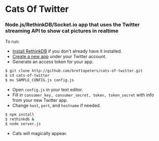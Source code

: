 # Cats Of Twitter
### Node.js/RethinkDB/Socket.io app that uses the Twitter streaming API to show cat pictures in realtime

To run:
- [Install RethinkDB](https://www.rethinkdb.com/docs/install/) if you don't already have it installed.
- [Create a new app](https://apps.twitter.com/app/new) under your Twitter account.
- Generate an access token for your app.
 
 ```bash
$ git clone http://github.com/brettapeters/cats-of-twitter.git
$ cd cats-of-twitter
$ mv SAMPLE_CONFIG.js config.js
```
- Open `config.js` in your text editor.
- Fill in `consumer_key, consumer_secret, token, token_secret` with info from your new Twitter app.
- Change `host`, `port`, and `hostname` if needed.

```bash
$ npm install
$ rethinkdb &
$ node server.js
```

- Cats will magically appear.
